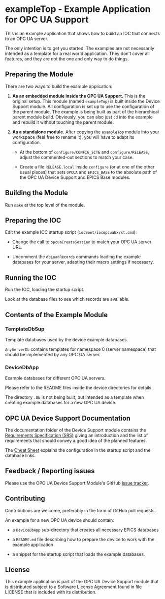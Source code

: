 # exampleTop - Example Application for OPC UA Support

This is an example application that shows how to build an IOC
that connects to an OPC UA server.

The only intention is to get you started.
The examples are not necessarily intended as a template for a real world
application. They don't cover all features, and they are not the one
and only way to do things.

## Preparing the Module

There are two ways to build the example application:

1.  __As an embedded module inside the OPC UA Support.__
    This is the original setup. This module (named `exampleTop`) is built
    inside the Device Support module. All configuration is set up to use the
    configuration of the parent module.
    The example is being built as part of the hierarchical parent module build.
    Obviously, you can also just `cd` into the example and rebuild it
    without touching the parent module.

2.  __As a standalone module.__
    After copying the `exampleTop` module into your workspace (feel free to
    rename it), you will have to adapt its configuration.

    *   At the bottom of `configure/CONFIG_SITE` and `configure/RELEASE`,
        adjust the commented-out sections to match your case.

    *   Create a file `RELEASE.local` inside `configure` (or at one of the
        other usual places) that sets `OPCUA` and `EPICS_BASE` to the absolute
        path of the OPC UA Device Support and EPICS Base modules.

## Building the Module

Run `make` at the top level of the module.

## Preparing the IOC

Edit the example IOC startup script (`iocBoot/iocopcuaEx/st.cmd`):

*   Change the call to `opcuaCreateSession` to match your OPC UA server URL.

*   Uncomment the `dbLoadRecords` commands loading the example databases
    for your server, adapting their macro settings if necessary.

## Running the IOC

Run the IOC, loading the startup script.

Look at the database files to see which records are available.

## Contents of the Example Module

### TemplateDbSup

Template databases used by the device example databases.

`AnyServerDb` contains templates for namespace 0 (server namespace) that
should be implemented by any OPC UA server.

### DeviceDbApp

Example databases for different OPC UA servers.

Please refer to the README files inside the device directories for details.

The directory `.Db` is not being built, but intended as a template
when creating example databases for a new OPC UA device.

## OPC UA Device Support Documentation

The documentation folder of the Device Support module contains the
[Requirements Specification (SRS)][requirements.pdf] giving an introduction
and the list of requirements that should convey a good idea of the planned
features.

The [Cheat Sheet][cheatsheet.pdf] explains the configuration in the startup
script and the database links.

## Feedback / Reporting issues

Please use the OPC UA Device Support Module's GitHub
[issue tracker](https://github.com/ralphlange/opcua/issues).

## Contributing

Contributions are welcome, preferably in the form of GitHub pull requests.

An example for a new OPC UA device should contain:

*   a `DeviceDbApp` sub-directory that creates all necessary EPICS databases

*   a `README.md` file describing how to prepare the device to work
    with the example application

*   a snippet for the startup script that loads the example databases.

## License

This example application is part of the OPC UA Device Support module
that is distributed subject to a Software License Agreement found
in file LICENSE that is included with its distribution.

<!-- Links -->
[requirements.pdf]: https://docs.google.com/viewer?url=https://raw.githubusercontent.com/ralphlange/opcua/master/documentation/EPICS%20Support%20for%20OPC%20UA%20-%20SRS.pdf
[cheatsheet.pdf]: https://docs.google.com/viewer?url=https://raw.githubusercontent.com/ralphlange/opcua/master/documentation/EPICS%20Support%20for%20OPC%20UA%20-%20Cheat%20Sheet.pdf
